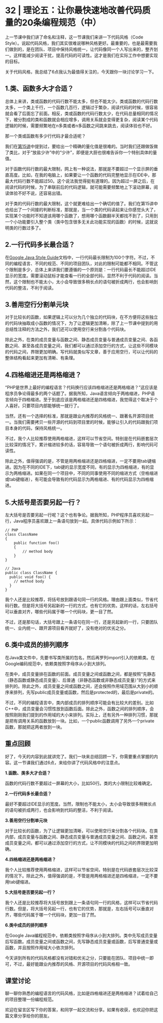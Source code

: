 # 32 \| 理论五：让你最快速地改善代码质量的20条编程规范（中）

上一节课中我们讲了命名和注释，这一节课我们来讲一下代码风格（Code Style）。说起代码风格，我们其实很难说哪种风格更好。最重要的，也是最需要我们做到的，是在团队、项目中保持风格统一，让代码像同一个人写出来的，整齐划一。这样能减少阅读干扰，提高代码的可读性。这才是我们在实际工作中想要实现的目标。

关于代码风格，我总结了6点我认为最值得关注的，今天跟你一块讨论学习一下。

## 1\.类、函数多大才合适？

总体上来讲，类或函数的代码行数不能太多，但也不能太少。类或函数的代码行数太多，一个类上千行，一个函数几百行，逻辑过于繁杂，阅读代码的时候，很容易就会看了后面忘了前面。相反，类或函数的代码行数太少，在代码总量相同的情况下，被分割成的类和函数就会相应增多，调用关系就会变得更复杂，阅读某个代码逻辑的时候，需要频繁地在n多类或者n多函数之间跳来跳去，阅读体验也不好。

那一个类或函数有多少行代码才最合适呢？

我们在[第15讲](<https://time.geekbang.org/column/article/171771>)中提到过，要给出一个精确的量化值是很难的。当时我们还跟做饭做了类比，对于“放盐少许”中的“少许”，即便是大厨也很难告诉你一个特别具体的量值。

对于函数代码行数的最大限制，网上有一种说法，那就是不要超过一个显示屏的垂直高度。比如，在我的电脑上，如果要让一个函数的代码完整地显示在IDE中，那最大代码行数不能超过50。这个说法我觉得挺有道理的。因为超过一屏之后，在阅读代码的时候，为了串联前后的代码逻辑，就可能需要频繁地上下滚动屏幕，阅读体验不好不说，还容易出错。

<!-- [[[read_end]]] -->

对于类的代码行数的最大限制，这个就更难给出一个确切的值了。我们在第15讲中也给出了一个间接的判断标准，那就是，当一个类的代码读起来让你感觉头大了，实现某个功能时不知道该用哪个函数了，想用哪个函数翻半天都找不到了，只用到一个小功能要引入整个类（类中包含很多无关此功能实现的函数）的时候，这就说明类的行数过多了。

## 2\.一行代码多长最合适？

在[Google Java Style Guide](<https://google.github.io/styleguide/javaguide.html>)文档中，一行代码最长限制为100个字符。不过，不同的编程语言、不同的规范、不同的项目团队，对此的限制可能都不相同。不管这个限制是多少，总体上来讲我们要遵循的一个原则是：一行代码最长不能超过IDE显示的宽度。需要滚动鼠标才能查看一行的全部代码，显然不利于代码的阅读。当然，这个限制也不能太小，太小会导致很多稍长点的语句被折成两行，也会影响到代码的整洁，不利于阅读。

## 3\.善用空行分割单元块

对于比较长的函数，如果逻辑上可以分为几个独立的代码块，在不方便将这些独立的代码块抽取成小函数的情况下，为了让逻辑更加清晰，除了上一节课中提到的用总结性注释的方法之外，我们还可以使用空行来分割各个代码块。

除此之外，在类的成员变量与函数之间、静态成员变量与普通成员变量之间、各函数之间、甚至各成员变量之间，我们都可以通过添加空行的方式，让这些不同模块的代码之间，界限更加明确。写代码就类似写文章，善于应用空行，可以让代码的整体结构看起来更加有清晰、有条理。

## 4\.四格缩进还是两格缩进？

“PHP是世界上最好的编程语言？代码换行应该四格缩进还是两格缩进？”这应该是程序员争论得最多的两个话题了。据我所知，Java语言倾向于两格缩进，PHP语言倾向于四格缩进。至于到底应该是两格缩进还是四格缩进，我觉得这个取决于个人喜好。只要项目内部能够统一就行了。

当然，还有一个选择的标准，那就是跟业内推荐的风格统一、跟著名开源项目统一。当我们需要拷贝一些开源的代码到项目里的时候，能够让引入的代码跟我们项目本身的代码，保持风格统一。

不过，我个人比较推荐使用两格缩进，这样可以节省空间。特别是在代码嵌套层次比较深的情况下，累计缩进较多的话，容易导致一个语句被折成两行，影响代码可读性。

除此之外，值得强调的是，不管是用两格缩进还是四格缩进，一定不要用tab键缩进。因为在不同的IDE下，tab键的显示宽度不同，有的显示为四格缩进，有的显示为两格缩进。如果在同一个项目中，不同的同事使用不同的缩进方式（空格缩进或tab键缩进），有可能会导致有的代码显示为两格缩进、有的代码显示为四格缩进。

## 5\.大括号是否要另起一行？

左大括号是否要另起一行呢？这个也有争论。据我所知，PHP程序员喜欢另起一行，Java程序员喜欢跟上一条语句放到一起。具体代码示例如下所示：

```
// PHP
class ClassName
{
    public function foo()
    {
        // method body
    }
}

// Java
public class ClassName {
  public void foo() {
    // method body
  }
}
```

我个人还是比较推荐，将括号放到跟语句同一行的风格。理由跟上面类似，节省代码行数。但是将大括号另起新的一行的方式，也有它的优势。这样的话，左右括号可以垂直对齐，哪些代码属于哪一个代码块，更一目了然。

不过，还是那句话，大括号跟上一条语句在同一行，还是另起新的一行，只要团队统一、业内统一、跟开源项目看齐就好了，没有绝对的优劣之分。

## 6\.类中成员的排列顺序

在Java类文件中，先要书写类所属的包名，然后再罗列import引入的依赖类。在Google编码规范中，依赖类按照字母序从小到大排列。

在类中，成员变量排在函数的前面。成员变量之间或函数之间，都是按照“先静态（静态函数或静态成员变量）、后普通（非静态函数或非静态成员变量）”的方式来排列的。除此之外，成员变量之间或函数之间，还会按照作用域范围从大到小的顺序来排列，先写public成员变量或函数，然后是protected的，最后是private的。

不过，不同的编程语言中，类内部成员的排列顺序可能会有比较大的差别。比如C++中，成员变量会习惯性放到函数后面。除此之外，函数之间的排列顺序，会按照刚刚我们提到的作用域的大小来排列。实际上，还有另外一种排列习惯，那就是把有调用关系的函数放到一块。比如，一个public函数调用了另外一个private函数，那就把这两者放到一块。

## 重点回顾

好了，今天的内容到此就讲完了。我们一块来总结回顾一下，你需要重点掌握的内容。这一节课我们通过6点，来给你讲了代码风格中的注意点。

**1\.函数、类多大才合适？**

函数的代码行数不要超过一屏幕的大小，比如50行。类的大小限制比较难确定。

**2\.一行代码多长最合适？**

最好不要超过IDE显示的宽度。当然，限制也不能太小，太小会导致很多稍微长点的语句被折成两行，也会影响到代码的整洁，不利于阅读。

**3\.善用空行分割单元块**

对于比较长的函数，为了让逻辑更加清晰，可以使用空行来分割各个代码块。在类内部，成员变量与函数之间、静态成员变量与普通成员变量之间、函数之间，甚至成员变量之间，都可以通过添加空行的方式，让不同模块的代码之间的界限更加明确。

**4\.四格缩进还是两格缩进？**

我个人比较推荐使用两格缩进，这样可以节省空间，特别是在代码嵌套层次比较深的情况下。除此之外，值得强调的是，不管是用两格缩进还是四格缩进，一定不要用tab键缩进。

**5\.大括号是否要另起一行？**

我个人还是比较推荐将大括号放到跟上一条语句同一行的风格，这样可以节省代码行数。但是，将大括号另起一行，也有它的优势，那就是，左右括号可以垂直对齐，哪些代码属于哪一个代码块，更加一目了然。

**6\.类中成员的排列顺序**

在Google Java编程规范中，依赖类按照字母序从小到大排列。类中先写成员变量后写函数。成员变量之间或函数之间，先写静态成员变量或函数，后写普通变量或函数，并且按照作用域大小依次排列。

今天讲到所有的代码风格都没有对错和优劣之分，只要能在团队、项目中统一即可，不过，最好能跟业内推荐的风格、开源项目的代码风格相一致。

## 课堂讨论

聊一聊你熟悉的编程语言的代码风格，比如是四格缩进还是两格缩进？试着给自己的项目整理一份编程规范。

欢迎在留言区写下你的答案，和同学一起交流和分享。如果有收获，也欢迎你把这篇文章分享给你的朋友。

